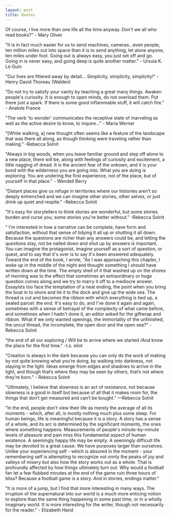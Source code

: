 ```yaml
---
layout: post
title: Quotes
---
```


Of course, I live more than one life all the time anyway. Don't we all who read books?" - Mary Oliver


"It is in fact much easier for us to send machines, cameras...even people, ten million miles out into space than it is to send anything, let alone anyone, ten miles under foot. Going out is always easy, you just set off and go. Going in is never easy, and going deep is quite another matter." - Ursula K. Le Guin


"Our lives are fittered away by detail... Simplicity, simplicity, simplicity!" - Henry David Thoreau (Walden)


"Do not try to satisfy your vanity by teaching a great many things. Awaken people's curiosity. It is enough to open minds, do not overload them. Put there just a spark. If there is some good inflammable stuff, it will catch fire." - Anatole France

"The verb 'to wonder' communicates the receptive state of marveling as well as the active desire to know, to inquire..." - Maria Werner


"[While walking, a] new thought often seems like a feature of the landscape that was there all along, as though thinking were traveling rather than making." -Rebecca Solnit

"Always in big woods, when you leave familiar ground and step off alone to a new place, there will be, along with feelings of curiosity and excitement, a little nagging of dread. It is the ancient fear of the unkown, and it is your bond with the wilderness you are going into. What you are doing is exploring. You are undering the first experience, not of the place, but of yourself in that place." - Wendell Berry

"Distant places give us refuge in territories where our histories aren’t so deeply entrenched and we can imagine other stories, other selves, or just drink up quiet and respite." -Rebecca Solnit

"It's easy for storytellers to think stories are wonderful, but some stories burden and curse you; some stories you're better without." -Rebecca Solnit

" I'm interested in how a narrative can be complete, have form and satisfaction, without that sense of tidying it all up or shutting it all down. Because the questions are richer than any answers could be, and letting the questions stay, not be nailed down and shut up by answers is important. You can imagine the protagonist, imagine yourself as a sort of question, or quest, and to say that it's over is to say it's been answered adequately. Toward the end of the book, I wrote, "As I was approaching this chapter, I woke up in the middle of the night and thought something I should have written down at the time. The empty shell of it that washed up on the shores of morning was to the effect that sometimes an extraordinary or huge question comes along and we try to marry it off to a mediocre answer. Essayists too face the temptation of a neat ending, the point when you bring the boat in to shore and tie it to the dock and give up the wide sea. The thread is cut and becomes the ribbon with which everything is tied up, a sealed parcel: the end. It's easy to do, and I've done it again and again, sometimes with a sense of betrayal of the complexity of what came before, and sometimes when I hadn't done it, an editor asked for the giftwrap and ribbon. What if we only wanted openings, the immortality of the unfinished, the uncut thread, the incomplete, the open door and the open sea?" - Rebecca Solnit

"the end of all our exploring / Will be to arrive where we started /And know the place for the first time." -t.s. eliot

"Creation is always in the dark because you can only do the work of making by not quite knowing what you’re doing, by walking into darkness, not staying in the light. Ideas emerge from edges and shadows to arrive in the light, and though that’s where they may be seen by others, that’s not where they’re born." - Rebecca Solnit

"Ultimately, I believe that slowness is an act of resistance, not because slowness is a good in itself but because of all that it makes room for, the things that don’t get measured and can’t be bought." —Rebecca Solnit 

"In the end, people don't view their life as merely the average of all its moments - which, after all, is mostly nothing much plus some sleep. For human beings, life is meaningful because it is a story. A story has a sense of a whole, and its arc is determined by the significant moments, the ones where something happens. Measurements of people's minute-by-minute levels of pleasure and pain miss this fundamental aspect of human existence. A seemingly happy life may be empty. A seemingly difficult life may be devoted to a great cause. We have purposes larger than ourselves. Unlike your experiencing self - which is absored in the moment - your remembering self is attempting to recognize not onnly the peaks of joy and valleys of misery but also how the story works out as a whole. That is profoundly affected by how things ultimately turn out. Why would a football fan let a few flubbed minutes at the end of the game ruin three hours of bliss? Because a football game is a story. And in stories, endings matter."

"It is more of a jump, but I find that more interesting in many ways. The irruption of the supernatural into our world is a much more enticing notion to explore than the same thing happening in some past time, or in a wholly imaginary world. It is more interesting for the writer, though not necessarily for the reader." - Elizabeth Hand




